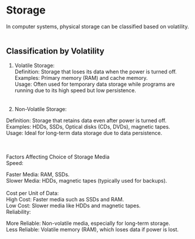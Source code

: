 # Storage
In computer systems, physical storage can be classified based on volatility. <br><br>
## Classification by Volatility 

1. Volatile Storage:<br>
Definition: Storage that loses its data when the power is turned off.<br>
Examples: Primary memory (RAM) and cache memory.<br>
Usage: Often used for temporary data storage while programs are running due to its high speed but low persistence.<br>
<br><br>
2. Non-Volatile Storage:<br>

Definition: Storage that retains data even after power is turned off.<br>
Examples: HDDs, SSDs, Optical disks (CDs, DVDs), magnetic tapes.<br>
Usage: Ideal for long-term data storage due to data persistence.<br>

<br><br>
Factors Affecting Choice of Storage Media<br>
Speed: <br>

Faster Media: RAM, SSDs.<br>
Slower Media: HDDs, magnetic tapes (typically used for backups).<br>
<br>
Cost per Unit of Data:
<br>
High Cost: Faster media such as SSDs and RAM.<br>
Low Cost: Slower media like HDDs and magnetic tapes.<br>
Reliability:<br>

More Reliable: Non-volatile media, especially for long-term storage.<br>
Less Reliable: Volatile memory (RAM), which loses data if power is lost.<br>


